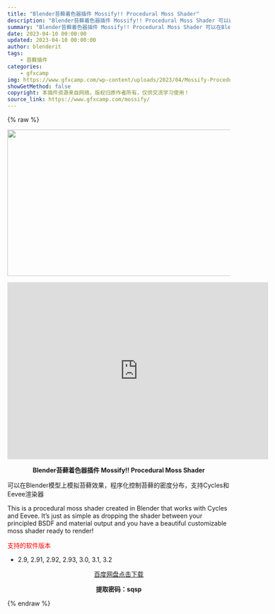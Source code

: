 ```yaml
---
title: "Blender苔藓着色器插件 Mossify!! Procedural Moss Shader"
description: "Blender苔藓着色器插件 Mossify!! Procedural Moss Shader 可以在Blender模型上模拟苔藓效果，程序化控制苔藓的密度分布，支持Cycles和Eevee渲染器 T..."
summary: "Blender苔藓着色器插件 Mossify!! Procedural Moss Shader 可以在Blender模型上模拟苔藓效果，程序化控制苔藓的密度分布，支持Cycles和Eevee渲染器 T..."
date: 2023-04-10 00:00:00
updated: 2023-04-10 00:00:00
author: blenderit
tags: 
    - 苔藓插件
categories:
    - gfxcamp
img: https://www.gfxcamp.com/wp-content/uploads/2023/04/Mossify-Procedural-Moss-Shader.jpg
showGetMethod: false
copyright: 本插件资源来自网络，版权归原作者所有，仅供交流学习使用！
source_link: https://www.gfxcamp.com/mossify/
---
```


{% raw %}
<div><p><img decoding="async" class="aligncenter size-full wp-image-111421" src="https://www.gfxcamp.com/wp-content/uploads/2023/04/Mossify-Procedural-Moss-Shader.jpg" data-src="https://www.gfxcamp.com/wp-content/uploads/2023/04/Mossify-Procedural-Moss-Shader.jpg" alt="" width="590" height="331" data-srcset="https://www.gfxcamp.com/wp-content/uploads/2023/04/Mossify-Procedural-Moss-Shader.jpg 590w, https://www.gfxcamp.com/wp-content/uploads/2023/04/Mossify-Procedural-Moss-Shader-150x84.jpg 150w" data-sizes="(max-width: 590px) 100vw, 590px"></p><p style="text-align: center;"><iframe loading="lazy" src="https://player.youku.com/embed/XNTk1Njc3NDI3Ng==" width="590" height="400" frameborder="0" allowfullscreen="allowfullscreen" data-mce-fragment="1"></iframe></p><p style="text-align: center;"><strong>Blender苔藓着色器插件 Mossify!! Procedural Moss Shader</strong></p><p>可以在Blender模型上模拟苔藓效果，程序化控制苔藓的密度分布，支持Cycles和Eevee渲染器</p><p>This is a procedural moss shader created in Blender that works with Cycles and Eevee. It’s just as simple as dropping the shader between your principled BSDF and material output and you have a beautiful customizable moss shader ready to render!</p><p><span style="color: #ff0000;">支持的软件版本</span></p><ul>
<li>2.9, 2.91, 2.92, 2.93, 3.0, 3.1, 3.2</li>
</ul><p style="text-align: center;"><a class="maxbutton-3 maxbutton maxbutton-baidu" target="_blank" rel="noopener" href="https://pan.baidu.com/s/1PljlCvUB9e0MjoCvdcaLqA?pwd=sqsp"><span class="mb-text">百度网盘点击下载</span></a></p><p style="text-align: center;"><strong>提取密码：sqsp</strong></p></div>
<div style="display: none">gfxcamp</div>
{% endraw %}